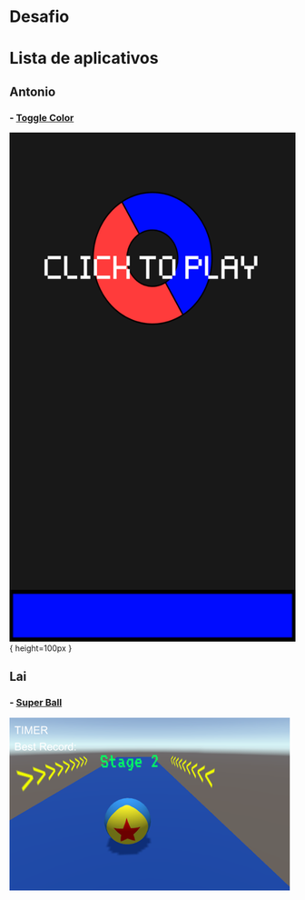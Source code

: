 # Desafio

# Lista de aplicativos 

## Antonio 
### - [Toggle Color](https://play.google.com/store/apps/details?id=com.EH.ToggleColor&hl=pt_BR)
![Goggle Color](images/toggle-color.png) { height=100px }


## Lai 
### - [Super Ball](https://play.google.com/store/apps/details?id=com.lxuancheng.superball&hl=pt_BR)
![Super Ball](images/super-ball.png)
